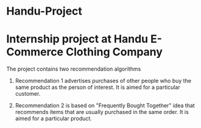 # Handu-Project
# Internship project at Handu E-Commerce Clothing Company

The project contains two recommendation algorithms

1.  Recommendation 1 advertises purchases of other people who buy the same product as the person of interest.
    It is aimed for a particular customer.

2.  Recommendation 2 is based on "Frequently Bought Together" idea that recommends items that are usually purchased in the same order.
    It is aimed for a particular product.
    

